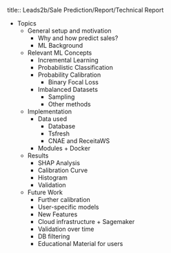 title:: Leads2b/Sale Prediction/Report/Technical Report

- Topics
	- General setup and motivation
		- Why and how predict sales?
		- ML Background
	- Relevant ML Concepts
		- Incremental Learning
		- Probabilistic Classification
		- Probability Calibration
			- Binary Focal Loss
		- Imbalanced Datasets
			- Sampling
			- Other methods
	- Implementation
		- Data used
			- Database
			- Tsfresh
			- CNAE and ReceitaWS
		- Modules + Docker
	- Results
		- SHAP Analysis
		- Calibration Curve
		- Histogram
		- Validation
	- Future Work
		- Further calibration
		- User-specific models
		- New Features
		- Cloud infrastructure + Sagemaker
		- Validation over time
		- DB filtering
		- Educational Material for users